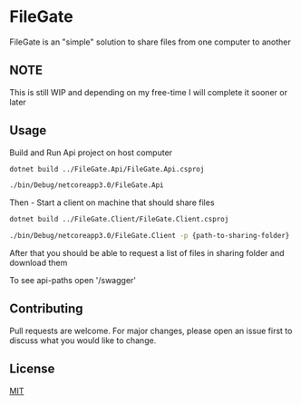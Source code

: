 # FileGate

FileGate is an "simple" solution to share files from one computer to another

## NOTE

This is still WIP and depending on my free-time I will complete it sooner or later

## Usage

Build and Run Api project on host computer 

```bash
dotnet build ../FileGate.Api/FileGate.Api.csproj

./bin/Debug/netcoreapp3.0/FileGate.Api
```

Then - Start a client on machine that should share files

```bash
dotnet build ../FileGate.Client/FileGate.Client.csproj

./bin/Debug/netcoreapp3.0/FileGate.Client -p {path-to-sharing-folder}
```

After that you should be able to request a list of files in sharing folder and download them

To see api-paths open '/swagger'

## Contributing
Pull requests are welcome. For major changes, please open an issue first to discuss what you would like to change.


## License
[MIT](https://choosealicense.com/licenses/mit/)